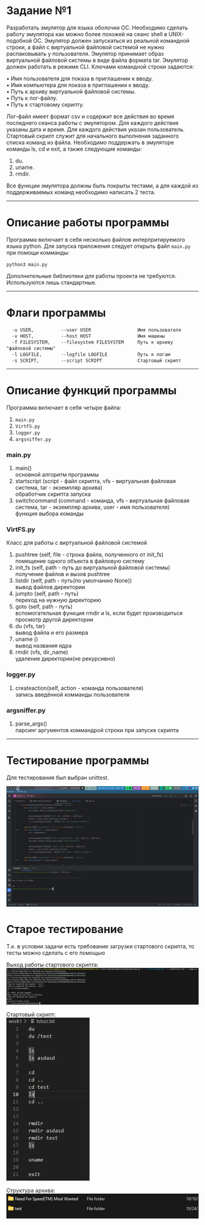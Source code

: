 # Задание №1</br>
Разработать эмулятор для языка оболочки ОС. Необходимо сделать работу 
эмулятора как можно более похожей на сеанс shell в UNIX-подобной ОС. 
Эмулятор должен запускаться из реальной командной строки, а файл с 
виртуальной файловой системой не нужно распаковывать у пользователя. 
Эмулятор принимает образ виртуальной файловой системы в виде файла формата 
tar. Эмулятор должен работать в режиме CLI.
Ключами командной строки задаются:

• Имя пользователя для показа в приглашении к вводу.</br>
• Имя компьютера для показа в приглашении к вводу.</br>
• Путь к архиву виртуальной файловой системы.</br>
• Путь к лог-файлу.</br>
• Путь к стартовому скрипту.</br>

Лог-файл имеет формат csv и содержит все действия во время последнего 
сеанса работы с эмулятором. Для каждого действия указаны дата и время. Для 
каждого действия указан пользователь.
Стартовый скрипт служит для начального выполнения заданного списка 
команд из файла.
Необходимо поддержать в эмуляторе команды ls, cd и exit, а также 
следующие команды:
1. du.</br>
2. uname.</br>
3. rmdir.</br>

Все функции эмулятора должны быть покрыты тестами, а для каждой из 
поддерживаемых команд необходимо написать 2 теста.
***
# Описание работы программы</br>
Программа включает в себя несколько файлов интерпритируемого языка python. Для запуска приложения следует открыть файл `main.py` при помощи комманды:
```
python3 main.py
```
Дополнительные библиотеки для работы проекта не требуются. Используются лишь стандартные.
***
# Флаги программы</br>
```
  -u USER,          --user USER                 Имя пользователя
  -v HOST,          --host HOST                 Имя машины
  -f FILESYSTEM,    --filesystem FILESYSTEM     Путь к архиву "файловой системы"
  -l LOGFILE,       --logfile LOGFILE           Путь к логам
  -s SCRIPT,        --script SCRIPT             Стартовый скрипт
```
***
# Описание функций программы</br>
Программа включает в себя четыре файла:
1. `main.py`</br>
2. `VirtFS.py`</br>
3. `logger.py`</br>
4. `argsniffer.py`</br>
### main.py
1. main()
<br>основной алгоритм программы</br>
2. startscript (script - файл скрипта, vfs - виртуальная файловая система, tar - экземпляр архива)
<br>обработчик скрипта запуска</br>
3. switchcommand (command - команда, vfs - виртуальная файловая система, tar - экземпляр архива, user - имя пользователя)
<br>функция выбора команды</br>
### VirtFS.py
Класс для работы с виртуальной файловой системой
1. pushtree (self, file - строка файла, полученного от init_fs)
<br>помещение одного объекта в файловую систему</br>
2. init_fs (self, path - путь до виртуальной файловой системы)
<br>получение файлов и вызов pushtree</br>
3. listdir (self, path - путь(по умолчанию None))
<br>вывод файлов директории</br>
4. jumpto (self, path - путь)
<br>переход на нужную директорию</br>
5. goto (self, path - путь)
<br>вспомогательная функция rmdir и ls, если будет производиться просмотр другой директории</br>
6. du (vfs, tar)
<br>вывод файла и его размера</br>
7. uname ()
<br>вывод названия ядра</br>
8. rmdir (vfs, dir_name)
<br>удаление директории(не рекурсивно)</br>
### logger.py
1. createaction(self, action - команда пользователя)
<br>запись введённой комманды пользователя</br>
### argsniffer.py
1. parse_args()
<br>парсинг аргументов коммандрой строки при запуске скрипта</br>
***
# Тестирование программы</br>
Для тестирования был выбран unittest.

![image-3.png](assets/image-3.png)

# Старое тестирование</br>
Т.к. в условии задачи есть требование загрузки стартового скрипта, то тесты можно сделать с его помощью

Выход работы стартового скрипта:</br>
![](./assets/image.png)

Стартовый скрипт:</br>
![](./assets/image-1.png)

Структура архива:</br>
![](./assets/image-2.png)